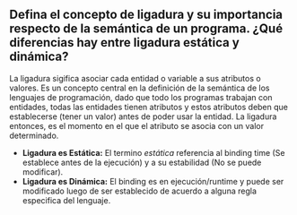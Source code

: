 ## Defina el concepto de ligadura y su importancia respecto de la semántica de un programa. ¿Qué diferencias hay entre ligadura estática y dinámica?

La ligadura sigifica asociar cada entidad o variable a sus atributos o valores. Es un concepto central en la definición de la semántica de los lenguajes de programación, dado que todo los programas trabajan con entidades, todas las entidades tienen atributos y estos atributos deben que establecerse (tener un valor) antes de poder usar la entidad. La ligadura entonces, es el momento en el que el atributo se asocia con un valor determinado.

- **Ligadura es Estática:** El termino *estática* referencia al binding time (Se establece antes de la ejecución) y a su estabilidad (No se puede modificar).
- **Ligadura es Dinámica:** El binding es en ejecución/runtime y puede ser modificado luego de ser establecido de acuerdo a alguna regla especifica del lenguaje.
